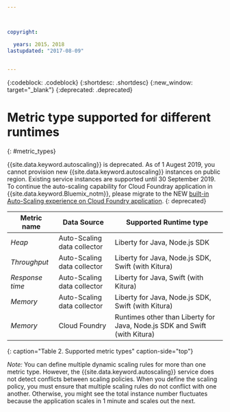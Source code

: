```yaml
---

 

copyright:

  years: 2015，2018
lastupdated: "2017-08-09"  
 

---
```


{:codeblock: .codeblock}
{:shortdesc: .shortdesc}
{:new_window: target="_blank"}
{:deprecated: .deprecated}


# Metric type supported for different runtimes
{: #metric_types}

{{site.data.keyword.autoscaling}} is deprecated. As of 1 Augest 2019, you cannot provision new {{site.data.keyword.autoscaling}} instances on public region. Existing service instances are supported until 30 September 2019. To continue the auto-scaling capability for Cloud Foundray application in {{site.data.keyword.Bluemix_notm}}, please migrate to the NEW [built-in Auto-Scaling experience on Cloud Foundry application](https://{DomainName}/docs/cloud-foundry-public?topic=cloud-foundry-public-autoscale_cloud_foundry_apps). {: deprecated}

| Metric name | Data Source | Supported Runtime type |
|-------------|----------------------| ------------------- |
| *Heap* |   Auto-Scaling data collector    | Liberty for Java, Node.js SDK |
| *Throughput* |  Auto-Scaling data collector| Liberty for Java, Node.js SDK, Swift (with Kitura) |
| *Response time* |   Auto-Scaling data collector | Liberty for Java, Swift (with Kitura)|
| *Memory*   | Auto-Scaling data collector   |  Liberty for Java, Node.js SDK, Swift (with Kitura)  |
| *Memory*   | Cloud Foundry   |  Runtimes other than Liberty for Java, Node.js SDK and Swift (with Kitura) |

{: caption="Table 2. Supported metric types" caption-side="top"}

*Note:* You can define multiple dynamic scaling rules for more than one metric type. However, the {{site.data.keyword.autoscaling}} service does not detect conflicts between scaling policies. When you define the scaling policy, you must ensure that multiple scaling rules do not conflict with one another. Otherwise, you might see the total instance number fluctuates because the application scales in 1 minute and scales out the next.  


